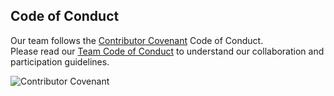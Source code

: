 ## Code of Conduct

Our team follows the [Contributor Covenant](https://www.contributor-covenant.org/) Code of Conduct.  
Please read our [Team Code of Conduct](docs/CONDUCT.md) to understand our collaboration and participation guidelines.

![Contributor Covenant](https://img.shields.io/badge/Contributor%20Covenant-2.1-4baaaa.svg)

